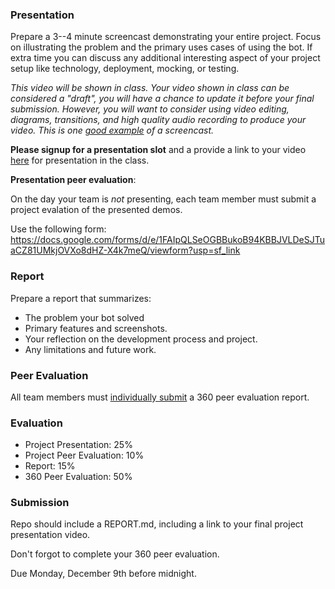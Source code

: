 ### Presentation

Prepare a 3--4 minute screencast demonstrating your entire project. Focus on illustrating the problem and the primary uses cases of using the bot. If extra time you can discuss any additional interesting aspect of your project setup like technology, deployment, mocking, or testing.

_This video will be shown in class. Your video shown in class can be considered a "draft", you will have a chance to update it before your final submission. However, you will want to consider using video editing, diagrams, transitions, and high quality audio recording to produce your video. This is one [good example](https://youtu.be/rA5VfuVC0_k) of a screencast._

**Please signup for a presentation slot** and a provide a link to your video [here](https://docs.google.com/spreadsheets/d/1tjDulwB530qP17txitTggwmCDquytUV5HVNYbFgY2HM/edit?folder=0BzraDEDPx5BcLUtxNWhCVGxJZ3M#gid=0) for presentation in the class.


**Presentation peer evaluation**:

On the day your team is _not_ presenting, each team member must submit a project evalation of the presented demos.

Use the following form:
https://docs.google.com/forms/d/e/1FAIpQLSeOGBBukoB94KBBJVLDeSJTuaCZ81UMkjOVXo8dHZ-X4k7meQ/viewform?usp=sf_link

### Report

Prepare a report that summarizes:

* The problem your bot solved
* Primary features and screenshots.
* Your reflection on the development process and project.
* Any limitations and future work.

### Peer Evaluation

All team members must [individually submit](https://docs.google.com/forms/d/e/1FAIpQLSd1cOZvur-ZMaiLEgmHB3eg38z5KHmiugOgF42ISNdlqTqFTA/viewform?usp=sf_link) a 360 peer evaluation report.

### Evaluation

* Project Presentation: 25%
* Project Peer Evaluation: 10%
* Report: 15%
* 360 Peer Evaluation: 50%

### Submission

Repo should include a REPORT.md, including a link to your final project presentation video.

Don't forgot to complete your 360 peer evaluation.

Due Monday, December 9th before midnight.
